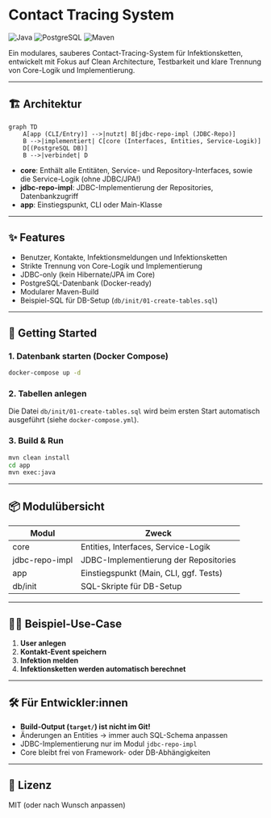 # Contact Tracing System

![Java](https://img.shields.io/badge/Java-17-blue?logo=java)
![PostgreSQL](https://img.shields.io/badge/PostgreSQL-Database-blue?logo=postgresql)
![Maven](https://img.shields.io/badge/Maven-Build-red?logo=apachemaven)

Ein modulares, sauberes Contact-Tracing-System für Infektionsketten, entwickelt mit Fokus auf Clean Architecture, Testbarkeit und klare Trennung von Core-Logik und Implementierung.

---

## 🏗️ Architektur

```mermaid
graph TD
    A[app (CLI/Entry)] -->|nutzt| B[jdbc-repo-impl (JDBC-Repo)]
    B -->|implementiert| C[core (Interfaces, Entities, Service-Logik)]
    D[(PostgreSQL DB)]
    B -->|verbindet| D
```

- **core**: Enthält alle Entitäten, Service- und Repository-Interfaces, sowie die Service-Logik (ohne JDBC/JPA!)
- **jdbc-repo-impl**: JDBC-Implementierung der Repositories, Datenbankzugriff
- **app**: Einstiegspunkt, CLI oder Main-Klasse

---

## ✨ Features
- Benutzer, Kontakte, Infektionsmeldungen und Infektionsketten
- Strikte Trennung von Core-Logik und Implementierung
- JDBC-only (kein Hibernate/JPA im Core)
- PostgreSQL-Datenbank (Docker-ready)
- Modularer Maven-Build
- Beispiel-SQL für DB-Setup (`db/init/01-create-tables.sql`)

---

## 🚀 Getting Started

### 1. Datenbank starten (Docker Compose)
```bash
docker-compose up -d
```

### 2. Tabellen anlegen
Die Datei `db/init/01-create-tables.sql` wird beim ersten Start automatisch ausgeführt (siehe `docker-compose.yml`).

### 3. Build & Run
```bash
mvn clean install
cd app
mvn exec:java
```

---

## 📦 Modulübersicht

| Modul             | Zweck                                      |
|-------------------|---------------------------------------------|
| core              | Entities, Interfaces, Service-Logik         |
| jdbc-repo-impl    | JDBC-Implementierung der Repositories       |
| app               | Einstiegspunkt (Main, CLI, ggf. Tests)      |
| db/init           | SQL-Skripte für DB-Setup                    |

---

## 🧑‍💻 Beispiel-Use-Case

1. **User anlegen**
2. **Kontakt-Event speichern**
3. **Infektion melden**
4. **Infektionsketten werden automatisch berechnet**

---

## 🛠️ Für Entwickler:innen
- **Build-Output (`target/`) ist nicht im Git!**
- Änderungen an Entities → immer auch SQL-Schema anpassen
- JDBC-Implementierung nur im Modul `jdbc-repo-impl`
- Core bleibt frei von Framework- oder DB-Abhängigkeiten

---

## 📄 Lizenz
MIT (oder nach Wunsch anpassen) 
